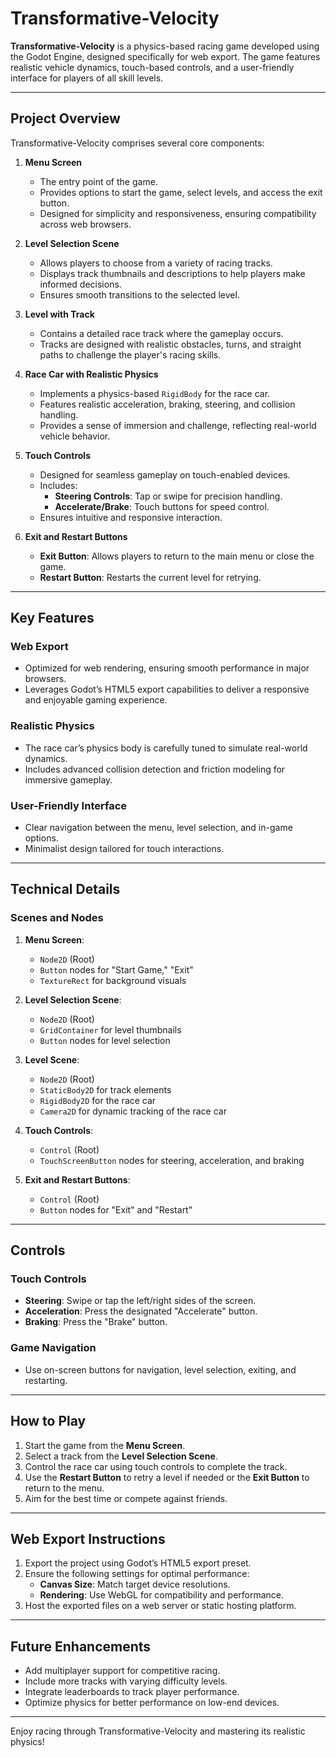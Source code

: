 # Transformative-Velocity

**Transformative-Velocity** is a physics-based racing game developed using the Godot Engine, designed specifically for web export. The game features realistic vehicle dynamics, touch-based controls, and a user-friendly interface for players of all skill levels.

---

## Project Overview

Transformative-Velocity comprises several core components:

1.  **Menu Screen**
    *   The entry point of the game.
    *   Provides options to start the game, select levels, and access the exit button.
    *   Designed for simplicity and responsiveness, ensuring compatibility across web browsers.

2.  **Level Selection Scene**
    *   Allows players to choose from a variety of racing tracks.
    *   Displays track thumbnails and descriptions to help players make informed decisions.
    *   Ensures smooth transitions to the selected level.

3.  **Level with Track**
    *   Contains a detailed race track where the gameplay occurs.
    *   Tracks are designed with realistic obstacles, turns, and straight paths to challenge the player's racing skills.

4.  **Race Car with Realistic Physics**
    *   Implements a physics-based `RigidBody` for the race car.
    *   Features realistic acceleration, braking, steering, and collision handling.
    *   Provides a sense of immersion and challenge, reflecting real-world vehicle behavior.

5.  **Touch Controls**
    *   Designed for seamless gameplay on touch-enabled devices.
    *   Includes:
        *   **Steering Controls**: Tap or swipe for precision handling.
        *   **Accelerate/Brake**: Touch buttons for speed control.
    *   Ensures intuitive and responsive interaction.

6.  **Exit and Restart Buttons**
    *   **Exit Button**: Allows players to return to the main menu or close the game.
    *   **Restart Button**: Restarts the current level for retrying.

---

## Key Features

### Web Export

*   Optimized for web rendering, ensuring smooth performance in major browsers.
*   Leverages Godot’s HTML5 export capabilities to deliver a responsive and enjoyable gaming experience.

### Realistic Physics

*   The race car’s physics body is carefully tuned to simulate real-world dynamics.
*   Includes advanced collision detection and friction modeling for immersive gameplay.

### User-Friendly Interface

*   Clear navigation between the menu, level selection, and in-game options.
*   Minimalist design tailored for touch interactions.

---

## Technical Details

### Scenes and Nodes

1.  **Menu Screen**:
    *   `Node2D` (Root)
    *   `Button` nodes for "Start Game," "Exit"
    *   `TextureRect` for background visuals

2.  **Level Selection Scene**:
    *   `Node2D` (Root)
    *   `GridContainer` for level thumbnails
    *   `Button` nodes for level selection

3.  **Level Scene**:
    *   `Node2D` (Root)
    *   `StaticBody2D` for track elements
    *   `RigidBody2D` for the race car
    *   `Camera2D` for dynamic tracking of the race car

4.  **Touch Controls**:
    *   `Control` (Root)
    *   `TouchScreenButton` nodes for steering, acceleration, and braking

5.  **Exit and Restart Buttons**:
    *   `Control` (Root)
    *   `Button` nodes for "Exit" and "Restart"

---

## Controls

### Touch Controls

*   **Steering**: Swipe or tap the left/right sides of the screen.
*   **Acceleration**: Press the designated "Accelerate" button.
*   **Braking**: Press the "Brake" button.

### Game Navigation

*   Use on-screen buttons for navigation, level selection, exiting, and restarting.

---

## How to Play

1.  Start the game from the **Menu Screen**.
2.  Select a track from the **Level Selection Scene**.
3.  Control the race car using touch controls to complete the track.
4.  Use the **Restart Button** to retry a level if needed or the **Exit Button** to return to the menu.
5.  Aim for the best time or compete against friends.

---

## Web Export Instructions

1.  Export the project using Godot’s HTML5 export preset.
2.  Ensure the following settings for optimal performance:
    *   **Canvas Size**: Match target device resolutions.
    *   **Rendering**: Use WebGL for compatibility and performance.
3.  Host the exported files on a web server or static hosting platform.

---

## Future Enhancements

*   Add multiplayer support for competitive racing.
*   Include more tracks with varying difficulty levels.
*   Integrate leaderboards to track player performance.
*   Optimize physics for better performance on low-end devices.

---

Enjoy racing through Transformative-Velocity and mastering its realistic physics!

